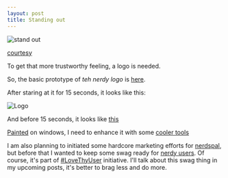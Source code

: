 ```yaml
---
layout: post
title: Standing out
---
```


![stand out](http://www.theplanner.co.uk/sites/default/files/GoldenEgg_shutterstock_168705530_landscape.jpg)

[courtesy](http://www.theplanner.co.uk/advice/how-to-stand-out-in-the-planning-job-market)

To get that more trustworthy feeling, a logo is needed.

So, the basic prototype of *teh nerdy logo* is [here](https://www.gravatar.com/avatar/7244c6ceacb2e8310d4d5f8d652b0b44).

After staring at it for 15 seconds, it looks like this:

![Logo](https://www.gravatar.com/avatar/7244c6ceacb2e8310d4d5f8d652b0b44)

And before 15 seconds, it looks like [this](https://www.gravatar.com/avatar/7244c6ceacb2e8310d4d5f8d652b0b44)

[Painted](https://en.wikipedia.org/wiki/Paint_(software)) on windows, I need to enhance it with some [cooler tools](http://www.adobe.com/in/products/illustrator.html)

I am also planning to initiated some hardcore marketing efforts for [nerdspal](https://nerdspal.com/), but before that I wanted to keep some swag ready for [nerdy users](https://nerdspal.com/Account/League). Of course, it's part of [#LoveThyUser](http://nistencorp.com/) initiative. I'll talk about this swag thing in my upcoming posts, it's better to brag less and do more.
